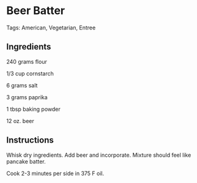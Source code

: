 # Beer Batter

Tags: American, Vegetarian, Entree



## Ingredients

240 grams flour

1/3 cup cornstarch

6 grams salt

3 grams paprika

1 tbsp baking powder

12 oz. beer



## Instructions

Whisk dry ingredients. Add beer and incorporate. Mixture should feel like pancake batter.

Cook 2-3 minutes per side in 375 F oil.
